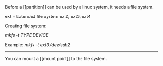 Before a [[partition]] can be used by a linux system, it needs a file system.

ext = Extended file system
ext2, ext3, ext4

Creating file system:

*mkfs -t TYPE DEVICE*

Example:
*mkfs -t ext3 /dev/sdb2*

---------------------------------

You can mount a [[mount point]] to the file system.

